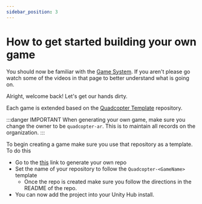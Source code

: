 ```yaml
---
sidebar_position: 3
---
```


# How to get started building your own game

You should now be familiar with the [Game System](system-overview#game-system). If you aren't please go watch some of the videos in that page to better understand what is going on.

Alright, welcome back! Let's get our hands dirty.

Each game is extended based on the [Quadcopter  Template](https://github.com/quadcopter-ar/Quadcopter-Template) repository.

:::danger IMPORTANT
When generating your own game, make sure you change the owner to be `quadcopter-ar`. This is to maintain all records on the organization.
:::

To begin creating a game make sure you use that repository as a template. To do this
- Go to the [this](https://github.com/quadcopter-ar/Quadcopter-Template/generate) link to generate your own repo
- Set the name of your repository to follow the `Quadcopter-<GameName>` template
	- Once the repo is created make sure you follow the directions in the README of the repo.
- You can now add the project into your Unity Hub install.
